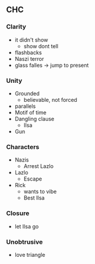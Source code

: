 ## CHC
### Clarity
- it didn't show
	- show dont tell
- flashbacks
- Naszi terror
- glass falles -> jump to present

### Unity
- Grounded
	- believable, not forced
- parallels
- Motif of time
- Dangling clause
	- Ilsa
- Gun

### Characters
- Nazis
	- Arrest Lazlo
- Lazlo
	- Escape
- Rick
	- wants to vibe
	- Best Ilsa

### Closure
- let Ilsa go

### Unobtrusive
- love triangle

